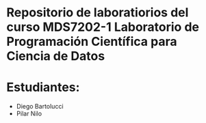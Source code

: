 # Repositorio de laboratiorios del curso MDS7202-1 Laboratorio de Programación Científica para Ciencia de Datos

# Estudiantes:
- Diego Bartolucci
- Pilar Nilo